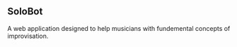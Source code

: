 ## SoloBot
A web application designed to help musicians with fundemental concepts of improvisation.
